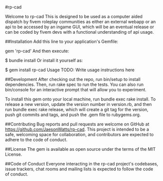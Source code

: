 #rp-cad

Welcome to rp-cad This is designed to be used as a computer aided dispatch by fivem roleplay communities as either an external webapp or an api to be accessed by an ingame GUI, which will be an eventual release or can be coded by fivem devs with a functional understanding of api usage.


##Installation
Add this line to your application's Gemfile:

gem 'rp-cad'
And then execute:

$ bundle install
Or install it yourself as:

$ gem install rp-cad
Usage
TODO: Write usage instructions here

##Development
After checking out the repo, run bin/setup to install dependencies. Then, run rake spec to run the tests. You can also run bin/console for an interactive prompt that will allow you to experiment.

To install this gem onto your local machine, run bundle exec rake install. To release a new version, update the version number in version.rb, and then run bundle exec rake release, which will create a git tag for the version, push git commits and tags, and push the .gem file to rubygems.org.

##Contributing
Bug reports and pull requests are welcome on GitHub at https://github.com/JaesonWatts/rp-cad. This project is intended to be a safe, welcoming space for collaboration, and contributors are expected to adhere to the code of conduct.

##License
The gem is available as open source under the terms of the MIT License.

##Code of Conduct
Everyone interacting in the rp-cad project's codebases, issue trackers, chat rooms and mailing lists is expected to follow the code of conduct.
